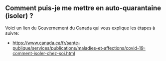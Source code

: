 ## Comment puis-je me mettre en auto-quarantaine (isoler) ?

Voici un lien du Gouvernement du Canada qui vous explique les étapes à suivre:

- https://www.canada.ca/fr/sante-publique/services/publications/maladies-et-affections/covid-19-comment-isoler-chez-soi.html
